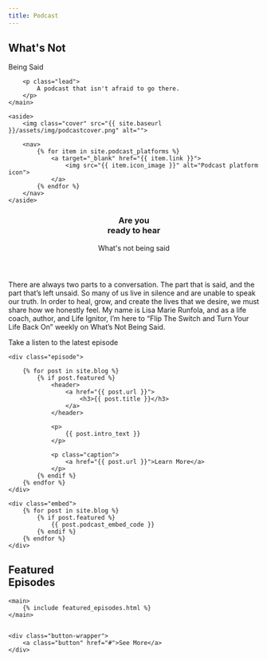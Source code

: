 ```yaml
---
title: Podcast
---
```


<section class="section hero podcast__hero">
    <main>
        <h1>What's Not</h1>
        <div class="cursive">Being Said</div>

        <p class="lead">
            A podcast that isn't afraid to go there.
        </p>
    </main>

    <aside>
        <img class="cover" src="{{ site.baseurl }}/assets/img/podcastcover.png" alt="">

        <nav>
            {% for item in site.podcast_platforms %}
                <a target="_blank" href="{{ item.link }}">
                    <img src="{{ item.icon_image }}" alt="Podcast platform icon">
                </a>    
            {% endfor %}
        </nav>
    </aside>
</section>

<section class="section podcast__intro">
    <header>
        <h3>
            Are you <br>
            <span class="shift">
                ready to hear
            </span>
        </h3>
        <div class="cursive">
            What's not being said
        </div>
    </header>
    <main>
        <p class="lead">
            There are always two parts to a conversation. The part that is said, and the part that’s left unsaid. So many of us live in silence and are unable to speak our truth. In order to heal, grow, and create the lives that we desire, we must share how we honestly feel. My name is Lisa Marie Runfola, and as a life coach, author, and Life Ignitor, I’m here to “Flip The Switch and Turn Your Life Back On” weekly on What’s Not Being Said.
        </p>
    </main>
</section>

<section class="section podcast__latest">
    <p class="caption">
        Take a listen to the latest episode
    </p>

    <div class="episode">

        {% for post in site.blog %}
            {% if post.featured %}
                <header>
                    <a href="{{ post.url }}">
                        <h3>{{ post.title }}</h3>
                    </a>
                </header>
                
                <p>
                    {{ post.intro_text }}
                </p>

                <p class="caption">
                    <a href="{{ post.url }}">Learn More</a>
                </p>
            {% endif %}
        {% endfor %} 
    </div>

    <div class="embed">
        {% for post in site.blog %}
            {% if post.featured %}
                {{ post.podcast_embed_code }}
            {% endif %}
        {% endfor %}
    </div>
</section>

<section class="section podcast__featured">
    <h1>Featured <br class="hide--mobile">
        <span class="shift">
            Episodes
        </span>
    </h1>

    <main>
        {% include featured_episodes.html %}
    </main>

    
    <div class="button-wrapper">
        <a class="button" href="#">See More</a>
    </div>
</section>